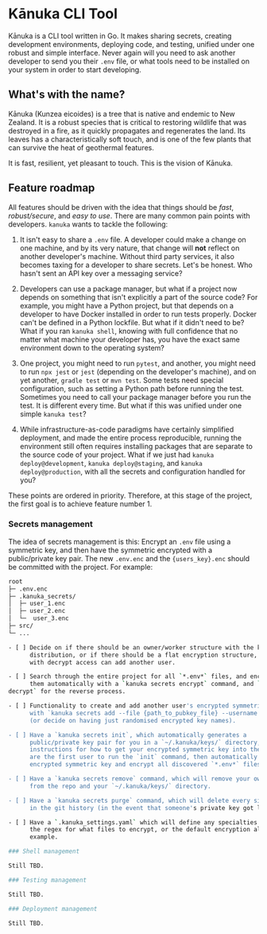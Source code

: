 # Kānuka CLI Tool

Kānuka is a CLI tool written in Go. It makes sharing secrets, creating
development environments, deploying code, and testing, unified under one robust
and simple interface. Never again will you need to ask another developer to
send you their `.env` file, or what tools need to be installed on your system
in order to start developing.

## What's with the name?

Kānuka (Kunzea eicoides) is a tree that is native and endemic to New Zealand.
It is a robust species that is critical to restoring wildlife that was
destroyed in a fire, as it quickly propagates and regenerates the land. Its
leaves has a characteristically soft touch, and is one of the few plants that
can survive the heat of geothermal features.

It is fast, resilient, yet pleasant to touch. This is the vision of Kānuka.

## Feature roadmap

All features should be driven with the idea that things should be _fast_,
_robust/secure_, and _easy to use_. There are many common pain points with
developers. `kanuka` wants to tackle the following:

1. It isn't easy to share a `.env` file. A developer could make a change on one
   machine, and by its very nature, that change will **not** reflect on another
   developer's machine. Without third party services, it also becomes taxing for a
   developer to share secrets. Let's be honest. Who hasn't sent an API key over a
   messaging service?

2. Developers can use a package manager, but what if a project now depends on
   something that isn't explicitly a part of the source code? For example, you
   might have a Python project, but that depends on a developer to have Docker
   installed in order to run tests properly. Docker can't be defined in a Python
   lockfile. But what if it didn't need to be? What if you ran `kanuka shell`,
   knowing with full confidence that no matter what machine your developer has,
   you have the exact same environment down to the operating system?

3. One project, you might need to run `pytest`, and another, you might need to
   run `npx jest` or `jest` (depending on the developer's machine), and on yet
   another, `gradle test` or `mvn test`. Some tests need special configuration,
   such as setting a Python path before running the test. Sometimes you need to
   call your package manager before you run the test. It is different every time.
   But what if this was unified under one simple `kanuka test`?

4. While infrastructure-as-code paradigms have certainly simplified deployment,
   and made the entire process reproducible, running the environment still
   often requires installing packages that are separate to the source code of your
   project. What if we just had `kanuka deploy@development`, `kanuka
deploy@staging`, and `kanuka deploy@production`, with all the secrets and
   configuration handled for you?

These points are ordered in priority. Therefore, at this stage of the project,
the first goal is to achieve feature number 1.

### Secrets management

The idea of secrets management is this: Encrypt an `.env` file using a
symmetric key, and then have the symmetric encrypted with a public/private key
pair. The new `.env.enc` and the `{users_key}.enc` should be committed with the
project. For example:

```bash
root
├─ .env.enc
├─ .kanuka_secrets/
│  ├─ user_1.enc
│  ├─ user_2.enc
│  └─  user_3.enc
├─ src/
└─ ...

- [ ] Decide on if there should be an owner/worker structure with the key
      distribution, or if there should be a flat encryption structure, where anybody
      with decrypt access can add another user.

- [ ] Search through the entire project for all `*.env*` files, and encrypt
      them automatically with a `kanuka secrets encrypt` command, and `kanuka secrets
decrypt` for the reverse process.

- [ ] Functionality to create and add another user's encrypted symmetric key
      with `kanuka secrets add --file {path_to_pubkey_file} --username {username}`
      (or decide on having just randomised encrypted key names).

- [ ] Have a `kanuka secrets init`, which automatically generates a
      public/private key pair for you in a `~/.kanuka/keys/` directory, and then gives
      instructions for how to get your encrypted symmetric key into the repo. If you
      are the first user to run the `init` command, then automatically generate the
      encrypted symmetric key and encrypt all discovered `*.env*` files.

- [ ] Have a `kanuka secrets remove` command, which will remove your own key
      from the repo and your `~/.kanuka/keys/` directory.

- [ ] Have a `kanuka secrets purge` command, which will delete every single key
      in the git history (in the event that someone's private key got leaked).

- [ ] Have a `.kanuka_settings.yaml` which will define any specialties such as
      the regex for what files to encrypt, or the default encryption algorithm, for
      example.

### Shell management

Still TBD.

### Testing management

Still TBD.

### Deployment management

Still TBD.
